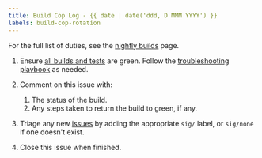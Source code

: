 ```yaml
---
title: Build Cop Log - {{ date | date('ddd, D MMM YYYY') }}
labels: build-cop-rotation
---
```


For the full list of duties, see the [nightly builds](https://www.spinnaker.io/community/contributing/nightly-builds/#build-cop) page.

1. Ensure [all builds and tests](https://www.spinnaker.io/community/contributing/build-statuses/) are green. Follow the [troubleshooting playbook](https://www.spinnaker.io/community/contributing/nightly-builds/#troubleshooting-playbook) as needed.

1. Comment on this issue with:
    1. The status of the build.
    1. Any steps taken to return the build to green, if any.

1. Triage any new [issues](https://github.com/spinnaker/spinnaker/issues) by adding the appropriate `sig/` label, or `sig/none` if one doesn't exist.

1. Close this issue when finished.
